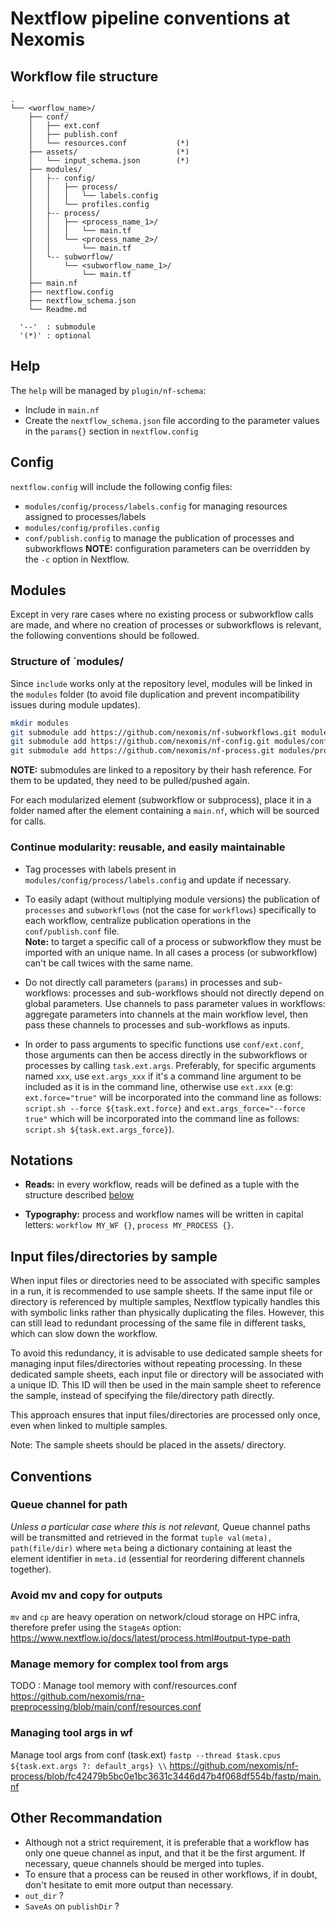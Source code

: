 # Nextflow pipeline conventions at Nexomis

## Workflow file structure
```
.
└── <worflow_name>/
    ├── conf/
    │   ├── ext.conf
    │   ├── publish.conf
    │   └── resources.conf           (*)
    ├── assets/                      (*)
    │   └── input_schema.json        (*)
    ├── modules/
    │   ├-- config/
    │   │   ├── process/
    │   │   │   └── labels.config
    │   │   └── profiles.config
    │   ├-- process/
    │   │   ├── <process_name_1>/
    │   │   │   └── main.tf
    │   │   └── <process_name_2>/
    │   │       └── main.tf
    │   └-- subworflow/
    │       └── <subworflow_name_1>/
    │           └── main.tf
    ├── main.nf
    ├── nextflow.config
    ├── nextflow_schema.json
    └── Readme.md

  '--'  : submodule
  '(*)' : optional
```

## Help
The `help` will be managed by `plugin/nf-schema`:
  - Include in `main.nf`
  - Create the `nextflow_schema.json` file according to the parameter values in the `params{}` section in `nextflow.config`

## Config
`nextflow.config` will include the following config files:
  - `modules/config/process/labels.config` for managing resources assigned to processes/labels
  - `modules/config/profiles.config`
  - `conf/publish.config` to manage the publication of processes and subworkflows
**NOTE:** configuration parameters can be overridden by the `-c` option in Nextflow.

## Modules

Except in very rare cases where no existing process or subworkflow calls are made, and where no creation of processes or subworkflows is relevant, the following conventions should be followed.

### Structure of `modules/
Since `include` works only at the repository level, modules will be linked in the `modules` folder (to avoid file duplication and prevent incompatibility issues during module updates).

```sh
mkdir modules
git submodule add https://github.com/nexomis/nf-subworkflows.git modules/subworkflows
git submodule add https://github.com/nexomis/nf-config.git modules/config
git submodule add https://github.com/nexomis/nf-process.git modules/process
```
**NOTE:** submodules are linked to a repository by their hash reference. For them to be updated, they need to be pulled/pushed again.

For each modularized element (subworkflow or subprocess), place it in a folder named after the element containing a `main.nf`, which will be sourced for calls.

### Continue modularity: reusable, and easily maintainable

  - Tag processes with labels present in `modules/config/process/labels.config` and update if necessary.

  - To easily adapt (without multiplying module versions) the publication of `processes` and `subworkflows` (not the case for `workflows`) specifically to each workflow, centralize publication operations in the `conf/publish.conf` file.  
**Note:** to target a specific call of a process or subworkflow they must be imported with an unique name. In all cases a process (or subworkflow) can't be call twices with the same name.

  - Do not directly call parameters (`params`) in processes and sub-workflows: processes and sub-workflows should not directly depend on global parameters. Use channels to pass parameter values in workflows: aggregate parameters into channels at the main workflow level, then pass these channels to processes and sub-workflows as inputs.

  - In order to pass arguments to specific functions use `conf/ext.conf`, those arguments can then be access directly in the subworkflows or processes by calling `task.ext.args`. Preferably, for specific arguments named `xxx`, use `ext.args_xxx` if it's a command line argument to be included as it is in the command line, otherwise use `ext.xxx` (e.g: `ext.force="true"` will be incorporated into the command line as follows: `script.sh --force ${task.ext.force}` and `ext.args_force="--force true"` which will be incorporated into the command line as follows: `script.sh ${task.ext.args_force}`).

## Notations

  - **Reads:** in every workflow, reads will be defined as a tuple with the structure described [below](#queue-channel-for-path)

  - **Typography:** process and workflow names will be written in capital letters: `workflow MY_WF {}`, `process MY_PROCESS {}`.

## Input files/directories by sample

When input files or directories need to be associated with specific samples in a run, it is recommended to use sample sheets. If the same input file or directory is referenced by multiple samples, Nextflow typically handles this with symbolic links rather than physically duplicating the files. However, this can still lead to redundant processing of the same file in different tasks, which can slow down the workflow.

To avoid this redundancy, it is advisable to use dedicated sample sheets for managing input files/directories without repeating processing. In these dedicated sample sheets, each input file or directory will be associated with a unique ID. This ID will then be used in the main sample sheet to reference the sample, instead of specifying the file/directory path directly.

This approach ensures that input files/directories are processed only once, even when linked to multiple samples.

Note: The sample sheets should be placed in the assets/ directory.

## Conventions

### Queue channel for path

*Unless a particular case where this is not relevant,* Queue channel paths will be transmitted and retrieved in the format `tuple val(meta), path(file/dir)` where `meta` being a dictionary containing at least the element identifier in `meta.id` (essential for reordering different channels together).

### Avoid mv and copy for outputs

`mv` and `cp` are heavy operation on network/cloud storage on HPC infra, therefore prefer using the `StageAs` option: https://www.nextflow.io/docs/latest/process.html#output-type-path

### Manage memory for complex tool from args

TODO : Manage tool memory with conf/resources.conf https://github.com/nexomis/rna-preprocessing/blob/main/conf/resources.conf

### Managing tool args in wf

Manage tool args from conf (task.ext) `fastp --thread $task.cpus ${task.ext.args ?: default_args} \\` https://github.com/nexomis/nf-process/blob/fc42479b5bc0e1bc3631c3446d47b4f068df554b/fastp/main.nf

## Other Recommandation
 - Although not a strict requirement, it is preferable that a workflow has only one queue channel as input, and that it be the first argument. If necessary, queue channels should be merged into tuples.
 - To ensure that a process can be reused in other workflows, if in doubt, don't hesitate to emit more output than necessary.
 - `out_dir` ?
 - `SaveAs` on `publishDir` ?
